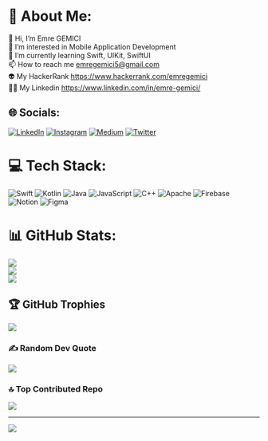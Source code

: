 

<!---
gemiciemre/gemiciemre is a ✨ special ✨ repository because its `README.md` (this file) appears on your GitHub profile.
You can click the Preview link to take a look at your changes.
--->

# 💫 About Me:
👋 Hi, I’m Emre GEMICI<br>👀 I’m interested in Mobile Application Development<br>🌱 I’m currently learning Swift, UIKit, SwiftUI<br>📫 How to reach me emregemici5@gmail.com<br>👽 My HackerRank https://www.hackerrank.com/emregemici<br>👨‍💻 My Linkedin https://www.linkedin.com/in/emre-gemici/


## 🌐 Socials:
[![LinkedIn](https://img.shields.io/badge/LinkedIn-%230077B5.svg?logo=linkedin&logoColor=white)](https://linkedin.com/in/emre-gemici) [![Instagram](https://img.shields.io/badge/Instagram-%23E4405F.svg?logo=Instagram&logoColor=white)](https://instagram.com/emregemici5)  [![Medium](https://img.shields.io/badge/Medium-12100E?logo=medium&logoColor=white)](https://medium.com/@gemiciemre) [![Twitter](https://img.shields.io/badge/Twitter-%231DA1F2.svg?logo=Twitter&logoColor=white)](https://twitter.com/@emregemiicii) 

# 💻 Tech Stack:
![Swift](https://img.shields.io/badge/swift-F54A2A?style=for-the-badge&logo=swift&logoColor=white) ![Kotlin](https://img.shields.io/badge/kotlin-%230095D5.svg?style=for-the-badge&logo=kotlin&logoColor=white) ![Java](https://img.shields.io/badge/java-%23ED8B00.svg?style=for-the-badge&logo=java&logoColor=white) ![JavaScript](https://img.shields.io/badge/javascript-%23323330.svg?style=for-the-badge&logo=javascript&logoColor=%23F7DF1E) ![C++](https://img.shields.io/badge/c++-%2300599C.svg?style=for-the-badge&logo=c%2B%2B&logoColor=white) ![Apache](https://img.shields.io/badge/apache-%23D42029.svg?style=for-the-badge&logo=apache&logoColor=white) ![Firebase](https://img.shields.io/badge/firebase-%23039BE5.svg?style=for-the-badge&logo=firebase) ![Notion](https://img.shields.io/badge/Notion-%23000000.svg?style=for-the-badge&logo=notion&logoColor=white) ![Figma](https://img.shields.io/badge/figma-%23F24E1E.svg?style=for-the-badge&logo=figma&logoColor=white)  
# 📊 GitHub Stats:
![](https://github-readme-stats.vercel.app/api?username=gemiciemre&theme=tokyonight&hide_border=false&include_all_commits=false&count_private=false)<br/>
![](https://github-readme-streak-stats.herokuapp.com/?user=gemiciemre&theme=tokyonight&hide_border=false)<br/>
![](https://github-readme-stats.vercel.app/api/top-langs/?username=gemiciemre&theme=tokyonight&hide_border=false&include_all_commits=false&count_private=false&layout=compact)

## 🏆 GitHub Trophies
![](https://github-profile-trophy.vercel.app/?username=gemiciemre&theme=radical&no-frame=false&no-bg=true&margin-w=4)

### ✍️ Random Dev Quote
![](https://quotes-github-readme.vercel.app/api?type=horizontal&theme=tokyonight)

### 🔝 Top Contributed Repo
![](https://github-contributor-stats.vercel.app/api?username=gemiciemre&limit=5&theme=dark&combine_all_yearly_contributions=true)

---
[![](https://visitcount.itsvg.in/api?id=gemiciemre&icon=0&color=0)](https://visitcount.itsvg.in)

<!-- Proudly created with GPRM ( https://gprm.itsvg.in ) -->
